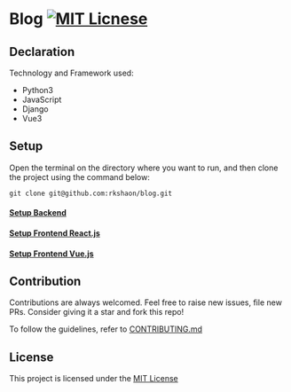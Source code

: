 # Blog [![MIT Licnese](https://img.shields.io/badge/license-MIT-blue.svg)](https://opensource.org/license/mit)

## Declaration
Technology and Framework used:
- Python3
- JavaScript
- Django
- Vue3

## Setup
Open the terminal on the directory where you want to run, and then clone the project using the command below:

```
git clone git@github.com:rkshaon/blog.git
```

#### [Setup Backend](./backend/README.md)
#### [Setup Frontend React.js](./frontend_react/README.md)
#### [Setup Frontend Vue.js](./frontend_vue/README.md)

## Contribution
Contributions are always welcomed. Feel free to raise new issues, file new PRs. Consider giving it a star and fork this repo!

To follow the guidelines, refer to [CONTRIBUTING.md](./CONTRIBUTING.md)

## License
This project is licensed under the [MIT License](./LICENSE)
